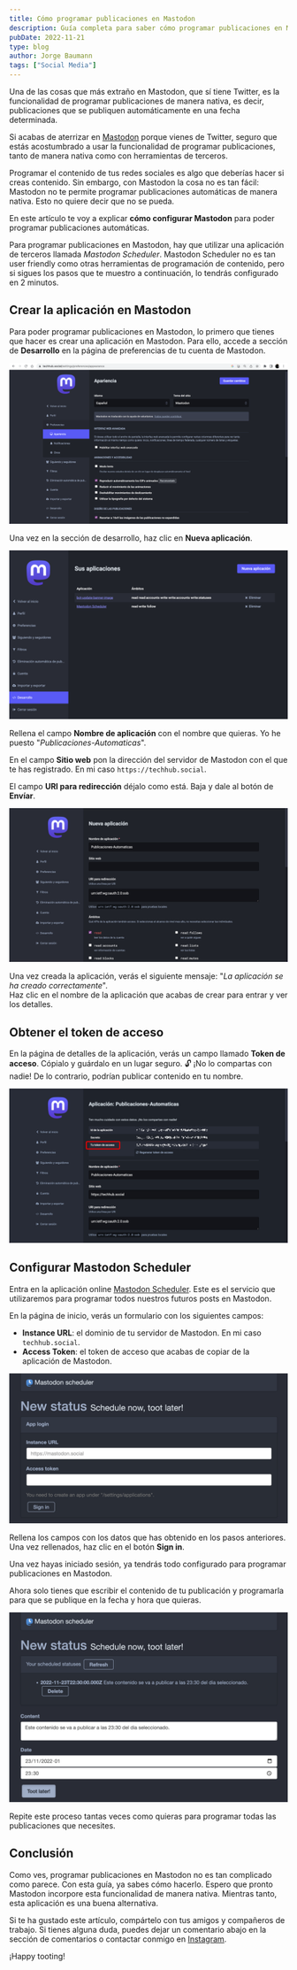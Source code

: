 ```yaml
---
title: Cómo programar publicaciones en Mastodon
description: Guía completa para saber cómo programar publicaciones en Mastodon que se publiquen automáticamente. Configúralo en 3 minutos.
pubDate: 2022-11-21
type: blog
author: Jorge Baumann
tags: ["Social Media"]
---
```


Una de las cosas que más extraño en Mastodon, que sí tiene Twitter, es la funcionalidad de programar publicaciones de manera nativa, es decir, publicaciones que se publiquen automáticamente en una fecha determinada.

Si acabas de aterrizar en [Mastodon](https://techhub.social/@baumannzone) porque vienes de Twitter, seguro que estás acostumbrado a usar la funcionalidad de programar publicaciones, tanto de manera nativa como con herramientas de terceros.

Programar el contenido de tus redes sociales es algo que deberías hacer si creas contenido. Sin embargo, con Mastodon la cosa no es tan fácil: Mastodon no te permite programar publicaciones automáticas de manera nativa. Esto no quiere decir que no se pueda.

En este artículo te voy a explicar **cómo configurar Mastodon** para poder programar publicaciones automáticas.

Para programar publicaciones en Mastodon, hay que utilizar una aplicación de terceros llamada _Mastodon Scheduler_.
Mastodon Scheduler no es tan user friendly como otras herramientas de programación de contenido, pero si sigues los pasos que te muestro a continuación, lo tendrás configurado en 2 minutos. 

## Crear la aplicación en Mastodon

Para poder programar publicaciones en Mastodon, lo primero que tienes que hacer es crear una aplicación en Mastodon. Para ello, accede a sección de **Desarrollo** en la página de preferencias de tu cuenta de Mastodon.

![Página de preferencias de Mastodon](../../assets/blog/como-programar-publicaciones-en-mastodon/1.png)

Una vez en la sección de desarrollo, haz clic en **Nueva aplicación**.

![Nueva aplicación en Mastodon](../../assets/blog/como-programar-publicaciones-en-mastodon/2.png)

Rellena el campo **Nombre de aplicación** con el nombre que quieras. Yo he puesto "_Publicaciones-Automaticas_".

En el campo **Sitio web** pon la dirección del servidor de Mastodon con el que te has registrado. En mi caso `https://techhub.social`.  

El campo **URI para redirección** déjalo como está. Baja y dale al botón de **Envíar**.

![Rellenar formulario de nueva aplicación en Mastodon](../../assets/blog/como-programar-publicaciones-en-mastodon/3.png)

Una vez creada la aplicación, verás el siguiente mensaje: "_La aplicación se ha creado correctamente_".  
Haz clic en el nombre de la aplicación que acabas de crear para entrar y ver los detalles. 

## Obtener el token de acceso

En la página de detalles de la aplicación, verás un campo llamado **Token de acceso**. Cópialo y guárdalo en un lugar seguro. 🔓 ¡No lo compartas con nadie! De lo contrario, podrían publicar contenido en tu nombre.

![Token de acceso de la aplicación](../../assets/blog/como-programar-publicaciones-en-mastodon/4.png)

## Configurar Mastodon Scheduler

Entra en la aplicación online [Mastodon Scheduler](https://www.scheduler.mastodon.tools/). Este es el servicio que utilizaremos para programar todos nuestros futuros posts en Mastodon. 

En la página de inicio, verás un formulario con los siguientes campos:

- **Instance URL**: el dominio de tu servidor de Mastodon. En mi caso `techhub.social`.
- **Access Token**: el token de acceso que acabas de copiar de la aplicación de Mastodon.

![Formulario de configuración de Mastodon Scheduler](../../assets/blog/como-programar-publicaciones-en-mastodon/5.png)

Rellena los campos con los datos que has obtenido en los pasos anteriores. Una vez rellenados, haz clic en el botón **Sign in**.

Una vez hayas iniciado sesión, ya tendrás todo configurado para programar publicaciones en Mastodon.

Ahora solo tienes que escribir el contenido de tu publicación y programarla para que se publique en la fecha y hora que quieras.

![Programar publicación en Mastodon](../../assets/blog/como-programar-publicaciones-en-mastodon/6.png)

Repite este proceso tantas veces como quieras para programar todas las publicaciones que necesites.

## Conclusión

Como ves, programar publicaciones en Mastodon no es tan complicado como parece. Con esta guía, ya sabes cómo hacerlo. Espero que pronto Mastodon incorpore esta funcionalidad de manera nativa. Mientras tanto, esta aplicación es una buena alternativa.

Si te ha gustado este artículo, compártelo con tus amigos y compañeros de trabajo. Si tienes alguna duda, puedes dejar un comentario abajo en la sección de comentarios o contactar conmigo en [Instagram](https://instagram.com/baumannzone).

¡Happy tooting!
